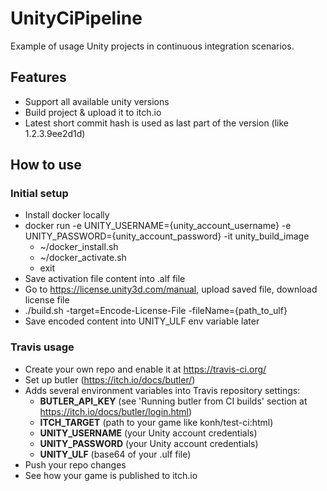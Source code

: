 # UnityCiPipeline

Example of usage Unity projects in continuous integration scenarios.

## Features

- Support all available unity versions
- Build project & upload it to itch.io
- Latest short commit hash is used as last part of the version (like 1.2.3.9ee2d1d)

## How to use

### Initial setup

- Install docker locally
- docker run -e UNITY_USERNAME={unity_account_username} -e UNITY_PASSWORD={unity_account_password} -it unity_build_image
	- ~/docker_install.sh
	- ~/docker_activate.sh
	- exit
- Save activation file content into .alf file
- Go to https://license.unity3d.com/manual, upload saved file, download license file
- ./build.sh -target=Encode-License-File -fileName={path_to_ulf}
- Save encoded content into UNITY_ULF env variable later

### Travis usage

- Create your own repo and enable it at https://travis-ci.org/
- Set up butler (https://itch.io/docs/butler/)
- Adds several environment variables into Travis repository settings:
	- **BUTLER_API_KEY** (see 'Running butler from CI builds' section at https://itch.io/docs/butler/login.html)
	- **ITCH_TARGET** (path to your game like konh/test-ci:html)
	- **UNITY_USERNAME** (your Unity account credentials)
	- **UNITY_PASSWORD** (your Unity account credentials)
	- **UNITY_ULF** (base64 of your .ulf file)
- Push your repo changes
- See how your game is published to itch.io